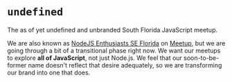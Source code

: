 `undefined`
===========

The as of yet undefined and unbranded South Florida JavaScript meetup.

We are also known as [NodeJS Enthusiasts SE Florida](http://www.meetup.com/NodeJS-Enthusiasts-SE-Florida/) on [Meetup](http://www.meetup.com/), but we are going through a bit of a transitional phase right now. We want our meetups to explore **all of JavaScript**, not just Node.js. We feel that our soon-to-be-former name doesn't reflect that desire adequately, so we are transforming our brand into one that does.
